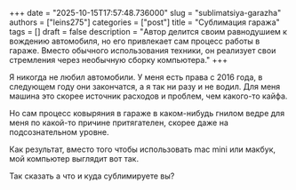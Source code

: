 +++
date        = "2025-10-15T17:57:48.736000"
slug        = "sublimatsiya-garazha"
authors     = ["leins275"]
categories  = ["post"]
title       = "Сублимация гаража"
tags        = []
draft       = false
description = "Автор делится своим равнодушием к вождению автомобиля, но его привлекает сам процесс работы в гараже. Вместо обычного использования техники, он реализует свои стремления через необычную сборку компьютера."
+++

Я никогда не любил автомобили. У меня есть права с 2016 года, в следующем году они закончатся, а я так ни разу и не водил. Для меня машина это скорее источник расходов и проблем, чем какого-то кайфа.

Но сам процесс ковыряния в гараже в каком-нибудь гнилом ведре для меня по какой-то причине притягателен, скорее даже на подсознательном уровне.

Как результат, вместо того чтобы использовать mac mini или макбук, мой компьютер выглядит вот так.

Так сказать а что и куда сублимируете вы?
  